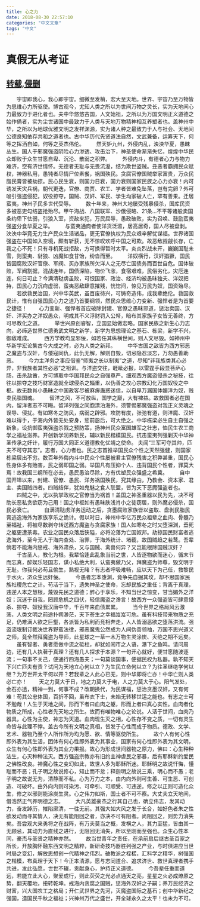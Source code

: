 ```yaml
---
title: 心之力
date: 2018-08-30 22:57:10
categories: "中文文章"
tags: "中文"
---
```


# 真假无从考证
## [转载,侵删](http://blog.sina.com.cn/s/blog_e33c9e950102v58m.html)
　　宇宙即我心，我心即宇宙。细微至发梢，宏大至天地。世界、宇宙乃至万物皆为思维心力所驱使。博古观今，尤知人类之所以为世间万物之灵长，实为天地间心力最致力于进化者也。夫中华悠悠古国，人文始祖，之所以为万国文明正义道德之始作俑者，实为尘世诸国中最致力于人类与天地万物精神相互养塑者也。盖神州中华，之所以为地球优雅文明之发祥渊源，实为诸人种之最致力于人与社会、天地间公德良知依存共和之道者也。古中华历代先贤道法自然，文武兼备，运筹天下，何等之挥洒自如，何等之英杰伟伦。
　　然天妒九州，外侵内乱，泱泱华夏，愚昧丛生。国人于邪魔强盗阴险心力渗透、攻击治下，神圣使命渐渐失忆，煌煌中华民众却败于众生甘愿自卑、沉沦、散弱之积弊。
　　外侵内斗，有德者心力与物力难济，空有济世情怀。无德者无耻与无畏沆瀣，结为欺世盗贼。丑恶者霸拥民众赋权，神器私用，愚钝者尽情尸位素餐，祸国殃民。贪腐官僚国贼举家富贵，万众民脂民膏皆被劫掠。民心民生衰，则国力日衰，国力衰则国家民族之心力亦衰！内可诱发天灾兵祸，朝代更迭，官僚、商贾、农工、学者皆难免坠落，岂有完卵？外可唆引强盗侵犯，奴役掠夺，国贼、汉奸、军民、学生均家破人亡，罕有善果。迁居蛮夷，神州子民多世代受辱。
　　数十年来，神州大地屡受残暴侵杀，国库民资多被恶吏勾结盗抢殆尽。甲午海战、八国联军、沙俄侵略、21条…不平等诸般卖国条约卑下怯弱，引狼入室，资敌来犯，万民屈辱，愚政破败，实为召唤、鼓励蛮夷强盗分食华夏之举。
　　与蛮夷通商者使洋货泛滥，居高居奇，国人尽被盘剥。泱泱中华竟无力生产民众生活诸品，更无官僚执权为民众艰辛解忧谋福。世界诸国强盗在中国如入空境，颇有斩获，无不惊叹欢呼中国之可欺。故恶敌觊觎长存，亡我之心不死！只有寻机死战拒敌，方可换得暂时太平。炎炎烈战未开，巍巍国耻未雪，则蛮夷、豺狼、凶魔如食甘饴，纷沓而至。
　　洋奴横行，汉奸猖獗，国民皆因腐败汉奸官僚、军阀、买办家族所欠洋人之无尽亡国债务而百世自危。国体破败，军阀割据，混战连年，国债深陷，物价飞涨，食宿艰难，民俗劣化，灾厄连连，何日可止？今满清鞑虏虽败，可恨国家、政治、经济均被愚昧独夫、洋奴把持，国民心力沉疴虚弱，蛮夷恶敌肆意摧残，恍惚间，惊见万民为奴，国资殆尽。
　　若欲救民治国，兴中华英武，虽百废待兴，可铸奇造伟，成我辈绝伦。救国救民计，惟有自强国民心力之道乃首要纲领，然民众思维心力变新、强悍者是为首要之捷径！
　　心力变新、强悍者首应破除封建、官僚之愚昧邪道，惩治卖国、汉奸、洋买办之洋奴愚众，明戒其不义浮财罚入公帑，暗布其家族子女皆无善终，方可尽教化之道。
　　举世兴原创睿智，立国显始做宏略。国家民族之新生心力志向，必缔造世界仁德勇武文明之新学，新学为思想理论之基石、栋梁，新学不兴，御敌难成。
　　西方学教均显邪佞，如若任其纵横世间，则人文尽毁。如神州中华新学宏论集古今大成之时，必为人类之新邦。
　　中华古国之敌皆为西方邪恶之魔盗与汉奸，与倭寇同仇，此仇无解，解则自毁，切忌隐忍淡忘，万勿愚善助恶。
　　今力主洋务之事应借鉴“师夷之长以制夷”之道，尽知“非我族类其心必异，非我族者其性必恶”之祖训。与洋盗交往，睚眦必报，以雷霆手段显菩萨心肠，击杀敌酋，方可博取中华国邦民众之自强尊严。细观西方魔盗侵杀之秘技，往往以掠夺之技巧财富造就全球侵杀之辎重，以伪善之攻心宗教幻化万国奴役之中枢。故无数肖小愚昧之中国政客尽被麻痹蛊惑迷信，以自卑万漏国体媚洋为奴，贱卖民脂国魂。
　　留洋之风，不可放纵，国学之巅，大有裨益。故救国者必在国内，留洋者志不可晦。留洋列强之同胞漂泊海外，须警惕邪魔强盗对我正义灵魂之误导、侵扰。有如寒冬之防风，病弱之辟邪。攻防有度，张弛有道，则洋魔、汉奸难以得手，于海内外皆无处安身，惩前毖后，可大绝之。中华栋梁必生自主自强之新象，设抗御蛮夷强盗杀戮之预防策，扬神州民众富国雄军之壮志，恤民生农工商学之福祉滋养。开创新学润养新民，辅以新民楷模国民。抗击蛮夷列强剿灭中华神圣传承之奸计，履行万国大同正义道德教化优靖之使命。 
    夫闻“三军可夺其帅，匹夫不可夺其志”。志者，心力者也。民之志首推举国民众个性之天然强健，则国家栋梁层出不穷。数百年外侮内斗中民众个性屡被君主官僚残害之积弊甚重，国民心性身体多有贻害，民之弱即国之弱。举国凡有压抑个人、违背国民个性者，罪莫大焉！故我国三纲所在必去，愚民愚治尽除，方有优塑民众强盛之希冀。
　　自中国开埠以来，封建、官僚、愚民、洋务祸国殃民，究其缘由，乃教会、资本家、君主、卖国贼四者。四贼结伴，犹如鬼魅之食人联盟，皆为天下恶魔强盗者也。
　　四贼之中，尤以执掌政权之官僚当为祸首！盖国之神圣重器以民为先，决不可助长恶私贪欲窃为己用！国之中枢如有愚昧肤浅肖小之徒窃居，则外魔必侵杀，国民必衰亡。
　　自满清鞑虏洋务运动之后，贪墨腐败家族皆以盗取、盘剥民脂民膏逃逸海外为家族享乐之诡计。假以时日，神州中华亿万民众祖辈之血肉、骨髓乃至福祉，将被尽数剥夺转送西方魔盗与贪腐家族！国人如寒冬之时又堕深渊，垂死之躯更遭荼毒。农业之国民众落后狭隘，必将沦落为亡国奴邦。劫掠国民财富者逃逸海外，至今无人于海内查处、治罪，于海外统计、堵截，故国贼趋之若鹜。吾辈倘若不能海内惩戒、海外肃杀，又与国贼、禽兽何异？又岂能根除国贼汉奸？ 
　　千古圣人，教化为根。我辈恰逢此乱象当前之世，人皆逐物欲而迷心，循末节而忘真，醉娱乐轻国志，谋小私绝大利，认蛮夷做乃父，拜魔盗为师尊，毁文明于无耻。你我何必苟且偷生，熟视无睹？有志者呼吸难畅，应以天下为己任，救黎民于水火，济众生远奸佞。
　　今愚者忘本堕渊，竟争先自掘其坟，却不思国家民族社稷危亡之计。苟活于当下，遗失神圣之使命，忘却民族之重任；背离于真理，违逆人本之慧根，蔑毁先民之道德；醉心于享乐，不知当世之惊变，甘当媚外之洋奴；沉迷于自我，罔顾危机之四伏，轻信魔盗之谗言！故西方一众强盗皆可肆意侵杀、掠夺、奴役我汉唐中华，千百年来血债累累。
　　当今世界之格局风云激荡，人类文明之前途扑朔渺茫，天下苍生之幸福岌岌可危。虽有科技带来物质之充足，仍难满人欲之巨壑，各派皆为私利而竞相奔走，人人皆溺恶欲之堕落洪流。强盗流氓制订裁决世界野蛮法律，邪恶魔鬼公然成为人间伪善领袖，万国不思兴道义之师，竟全然拜魔盗为导师，此星球之一草一木万物生灵涂炭、灭绝之期不远矣。
　　虽有智者、勇者愿做中流之砥柱，却犹如闹市之人语，瀑下之鱼鸣。请问周边，还有几人执著于真理？还有几人探求于本源？一句开心就好，便甘愿随波逐流；一句事不关己，便通行四海愚夫；一句莫谈国事，便据民权为私器。孰不知天下兴亡匹夫有责？试问为天地立心何以立？为生民立命何以立？为往圣继绝学何以继？为万世开太平何以开？若我辈之人此心已无，则中华即将亡亦！中华亡则人类必亡亦！
　　天之力莫大于日，地之力莫大于电，人之力莫大于心。阳气发处，金石亦透，精神一到，何事不成？改朝换代，为民谋福，惩治贪墨汉奸，又有何难！苟其公忠体国，百折不回，虽布衣下士，未始无转移世运之能也。有志之士可不勉哉！人生于天地之间，形而下者曰血肉之躯，形而上者曰真心实性。血肉者化物质之所成，心性者先天地之所生。故而有唯物唯心之论说。人活于世间，血肉乃器具，心性为主使，神志为天道。血肉现生灭之相，心性存不变之质，一切有灵生命皆与此理不悖。盖古今所有文明之真相，皆发于心性而成于物质。德政、文学、艺术、器物乃至个人所作所为均为愿、欲、情等驱使所生。
　　故个人有何心性即外表为其生活，团体有何心性即外表为其事业，国家有何心性即外表为其文明，众生有何心性即外表为其业力果报。故心为形成世间器物之原力，佛曰：心生种种法生，心灭种种法灭。西方强盗宗教亦有旧约主神虐民之邪暴，后有耶稣新约爱民之佛性改良。神魔心性之变幻如此，故世人多为耶稣所迷。耶稣明之故说忏悔，懂耻而不恶；孔子明之故说修心，知止而不怠；释迦明之故说三乘，明心而不愚；老子明之故说无为，清静而不私。心为万力之本，由内向外则可生善、可生恶、可创造、可破坏。由外向内则可染污、可牵引、可顺受、可违逆。修之以正则可造化众生，修之以邪则能涂炭生灵。心之伟力如斯，国士者不可不察。大丈夫立天地间，借浩然正气养明德之志。
　　大凡英雄豪杰之行其自己也，确立伟志，发其动力，奋发踔历，摧陷廓清，一往无前。其强大如大风之发于长合，如好色者朱之性欲发动而寻其情人，决无有能阻回之者，亦决不可有阻者。尚阻回之，则势力消失矣。吾尝观大来勇将之在战阵，有万夫莫当之概，发横之人，其力至猛，皆由其一无顾忌，其动力为直线之进行，无阻回无消失，所以至刚而至强也。众生心性本同，豪杰与圣贤之精神亦然。
　　故当世青年之责任，在承前启后继古圣百家之所长，开放胸怀融东西文明之精粹，新研奇技巧器胜列强之产业，与时俱进应当世时局之变幻，解放思想创一代精神之伟烈。破教派之桎楛，汇科学之精华，树强国之楷模，布真理于天下！今正本清源，愿与志同道合、追求济世、救世真理者携手共进，发此弘愿，世世不辍，贡献身心，护持正义道德。
　　今吾辈任重而道远，若能立此大心，聚爱成行，则此荧荧之光必点通天之亮，星星之火必成燎原之势，翻天覆地，扭转乾坤。戒海内贪腐之国贼，惩海外汉奸之子嗣；养万民经济之财富，兴大国农工之格局；开仁武世界之先河，灭魔盗国际之基石；创中华新纪之强国，造国民千秋之福祉；兴神州万代之盛世，开全球永久之太平！也未为不可。
